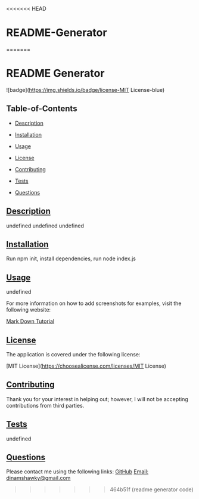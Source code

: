 <<<<<<< HEAD
# README-Generator
=======

  # README Generator
  
  
  ![badge](https://img.shields.io/badge/license-MIT License-blue)
    
  ## Table-of-Contents
  * [Description](#description)
  * [Installation](#installation)
  * [Usage](#usage)
  
  * [License](#license)
    
  * [Contributing](#contributing)
  * [Tests](#tests)
  * [Questions](#questions)
  
  ## [Description](#table-of-contents)
  undefined
  undefined
  undefined
  ## [Installation](#table-of-contents)
  Run npm init, install dependencies, run node index.js
  ## [Usage](#table-of-contents)
  undefined
  
  For more information on how to add screenshots for examples, visit the following website:
  
  [Mark Down Tutorial](https://agea.github.io/tutorial.md/)
  
  
  ## [License](#table-of-contents)
  The application is covered under the following license:
  
  [MIT License](https://choosealicense.com/licenses/MIT License)
    
    
  ## [Contributing](#table-of-contents)
  
  
  Thank you for your interest in helping out; however, I will not be accepting contributions from third parties.
    
  ## [Tests](#table-of-contents)
  undefined
  ## [Questions](#table-of-contents)
  Please contact me using the following links:
  [GitHub](https://github.com/undefined)
  [Email: dinamshawky@gmail.com](mailto:dinamshawky@gmail.com)
>>>>>>> 464b51f (readme generator code)
